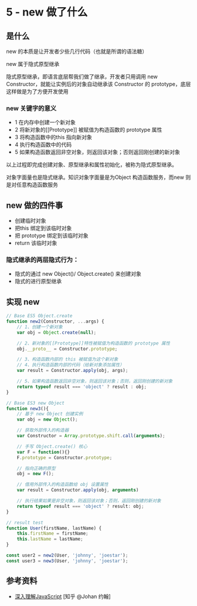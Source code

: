 # 5 - new 做了什么

## 是什么

new 的本质是让开发者少些几行代码（也就是所谓的语法糖）

new 属于隐式原型继承

隐式原型继承，即语言底层帮我们做了继承，开发者只用调用 new Constructor，就能让实例后的对象自动继承该 Constructor 的 prototype，底层这样做是为了方便开发使用

### new 关键字的意义

- 1 在内存中创建一个新对象
- 2 将新对象的[[Prototype]] 被赋值为构造函数的 prototype 属性
- 3 将构造函数中的this 指向新对象
- 4 执行构造函数中的代码
- 5 如果构造函数返回非空对象，则返回该对象；否则返回刚创建的新对象

以上过程即完成创建对象、原型继承和属性初始化，被称为隐式原型继承。

对象字面量也是隐式继承。知识对象字面量是为Object 构造函数服务，而new 则是对任意构造函数服务

## new 做的四件事

- 创建临时对象
- 把this 绑定到该临时对象
- 把 prototype 绑定到该临时对象
- return 该临时对象

### 隐式继承的两层隐式行为：

- 隐式的通过 new Object()/ Object.create() 来创建对象
- 隐式的进行原型继承

## 实现 new

```javascript
// Base ES5 Object.create
function new2(Constructor, ...args) {
    // 1、创建一个新对象
    var obj = Object.create(null);

    // 2、新对象的[[Prototype]]特性被赋值为构造函数的 prototype 属性
    obj.__proto__ = Constructor.prototype;

    // 3、构造函数内部的 this 被赋值为这个新对象
    // 4、执行构造函数内部的代码（给新对象添加属性）
    var result = Constructor.apply(obj, args);

    // 5、如果构造函数返回非空对象，则返回该对象；否则，返回刚创建的新对象
    return typeof result === 'object' ? result : obj;
}

// Base ES3 new Object
function new3(){
    // 基于 new Object 创建实例
    var obj = new Object();

    // 获取外部传入的构造器
    var Constructor = Array.prototype.shift.call(arguments);

    // 手写 Object.create() 核心
    var F = function(){}
    F.prototype = Constructor.prototype;

    // 指向正确的原型
    obj = new F();

    // 借用外部传入的构造函数给 obj 设置属性
    var result = Constructor.apply(obj, arguments)

    // 执行结果如果是非空对象，则返回该对象；否则，返回刚创建的新对象
    return typeof result === 'object' ? result: obj;
}

// result test
function User(firstName, lastName) {
    this.firstName = firstName;
    this.lastName = lastName;
}

const user2 = new2(User, 'johnny', 'joestar');
const user3 = new3(User, 'johnny', 'joestar');
```

## 参考资料

- [深入理解JavaScript](https://zhuanlan.zhihu.com/p/552619710) [知乎 @Johan 约翰]

